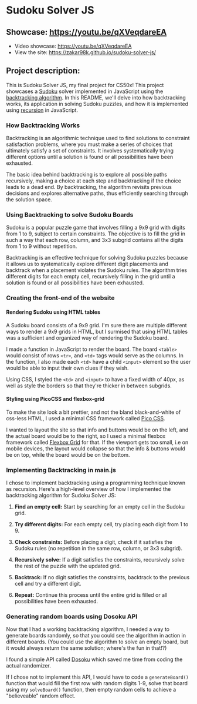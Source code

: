 # Sudoku Solver JS
## Showcase: https://youtu.be/qXVeqdareEA
- Video showcase: https://youtu.be/qXVeqdareEA
- View the site: https://zakar98k.github.io/sudoku-solver-js/

## Project description:

This is Sudoku Solver JS, my final project for CS50x! This project showcases a [Sudoku](https://en.wikipedia.org/wiki/Sudoku) solver implemented in JavaScript using the [backtracking algorithm](https://en.wikipedia.org/wiki/Sudoku_solving_algorithms). In this README, we'll delve into how backtracking works, its application in solving Sudoku puzzles, and how it is implemented using [recursion](https://en.wikipedia.org/wiki/Recursion_(computer_science)) in JavaScript.

### How Backtracking Works

Backtracking is an algorithmic technique used to find solutions to constraint satisfaction problems, where you must make a series of choices that ultimately satisfy a set of constraints. It involves systematically trying different options until a solution is found or all possibilities have been exhausted.

The basic idea behind backtracking is to explore all possible paths recursively, making a choice at each step and backtracking if the choice leads to a dead end. By backtracking, the algorithm revisits previous decisions and explores alternative paths, thus efficiently searching through the solution space.

### Using Backtracking to solve Sudoku Boards

Sudoku is a popular puzzle game that involves filling a 9x9 grid with digits from 1 to 9, subject to certain constraints. The objective is to fill the grid in such a way that each row, column, and 3x3 subgrid contains all the digits from 1 to 9 without repetition.

Backtracking is an effective technique for solving Sudoku puzzles because it allows us to systematically explore different digit placements and backtrack when a placement violates the Sudoku rules. The algorithm tries different digits for each empty cell, recursively filling in the grid until a solution is found or all possibilities have been exhausted.

### Creating the front-end of the website
#### Rendering Sudoku using HTML tables
A Sudoku board consists of a 9x9 grid. I'm sure there are multiple different ways to render a 9x9 grids in HTML, but I surmised that using HTML tables was a sufficient and organized way of rendering the Sudoku board.

I made a function in JavaScript to render the board. The board `<table>` would consist of rows `<tr>`, and `<td>` tags would serve as the columns. In the function, I also made each `<td>` have a child `<input>` element so the user would be able to input their own clues if they wish.

Using CSS, I styled the `<td>` and `<input>` to have a fixed width of 40px, as well as style the borders so that they're thicker in between subgrids.

#### Styling using PicoCSS and flexbox-grid
To make the site look a bit prettier, and not the bland black-and-white of css-less HTML, I used a minimal CSS framework called [Pico CSS](https://picocss.com/).

I wanted to layout the site so that info and buttons would be on the left, and the actual board would be to the right, so I used a minimal flexbox framework called [Flexbox Grid](https://flexboxgrid.com/) for that. If the viewport gets too small, i.e on mobile devices, the layout would collapse so that the info & buttons would be on top, while the board would be on the bottom.

### Implementing Backtracking in main.js

I chose to implement backtracking using a programming technique known as recursion. Here's a high-level overview of how I implemented the backtracking algorithm for Sudoku Solver JS:

1. **Find an empty cell:** Start by searching for an empty cell in the Sudoku grid.

2. **Try different digits:** For each empty cell, try placing each digit from 1 to 9.

3. **Check constraints:** Before placing a digit, check if it satisfies the Sudoku rules (no repetition in the same row, column, or 3x3 subgrid).

4. **Recursively solve:** If a digit satisfies the constraints, recursively solve the rest of the puzzle with the updated grid.

5. **Backtrack:** If no digit satisfies the constraints, backtrack to the previous cell and try a different digit.

6. **Repeat:** Continue this process until the entire grid is filled or all possibilities have been exhausted.

### Generating random boards using Dosoku API
Now that I had a working backtracking algorithm, I needed a way to generate boards randomly, so that you could see the algorithm in action in different boards. (You could use the algorithm to solve an empty board, but it would always return the same solution; where's the fun in that!?)

I found a simple API called [Dosoku](https://sudoku-api.vercel.app/) which saved me time from coding the actual randomizer.

If I chose not to implement this API, I would have to code a `generateBoard()` function that would fill the first row with random digits 1-9, solve that board using my `solveBoard()` function, then empty random cells to achieve a "believeable" random effect.

